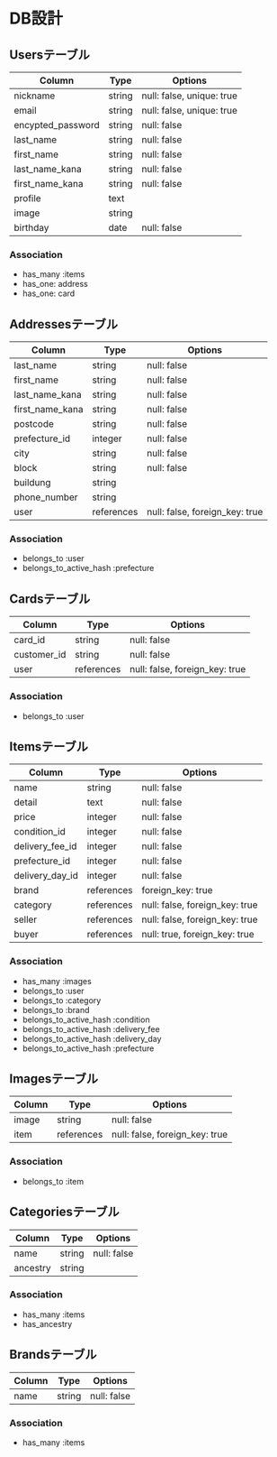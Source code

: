 # DB設計

## Usersテーブル
|Column|Type|Options|
|------|----|-------|
|nickname|string|null: false, unique: true|
|email|string|null: false, unique: true|
|encypted_password|string|null: false|
|last_name|string|null: false|
|first_name|string|null: false|
|last_name_kana|string|null: false|
|first_name_kana|string|null: false|
|profile|text||
|image|string||
|birthday|date|null: false|
### Association
- has_many :items
- has_one: address
- has_one: card

## Addressesテーブル
|Column|Type|Options|
|------|----|-------|
|last_name|string|null: false|
|first_name|string|null: false|
|last_name_kana|string|null: false|
|first_name_kana|string|null: false|
|postcode|string|null: false|
|prefecture_id|integer|null: false|
|city|string|null: false|
|block|string|null: false|
|buildung|string||
|phone_number|string||
|user|references|null: false, foreign_key: true|
### Association
- belongs_to :user
- belongs_to_active_hash :prefecture

## Cardsテーブル
|Column|Type|Options|
|------|----|-------|
|card_id|string|null: false|
|customer_id|string|null: false|
|user|references|null: false, foreign_key: true|
### Association
- belongs_to :user

## Itemsテーブル
|Column|Type|Options|
|------|----|-------|
|name|string|null: false|
|detail|text|null: false|
|price|integer|null: false|
|condition_id|integer|null: false|
|delivery_fee_id|integer|null: false|
|prefecture_id|integer|null: false|
|delivery_day_id|integer|null: false|
|brand|references|foreign_key: true|
|category|references|null: false, foreign_key: true|
|seller|references|null: false, foreign_key: true|
|buyer|references|null: true, foreign_key: true|
### Association
- has_many :images
- belongs_to :user
- belongs_to :category
- belongs_to :brand
- belongs_to_active_hash :condition
- belongs_to_active_hash :delivery_fee
- belongs_to_active_hash :delivery_day
- belongs_to_active_hash :prefecture

## Imagesテーブル
|Column|Type|Options|
|------|----|-------|
|image|string|null: false|
|item|references|null: false, foreign_key: true|
### Association
- belongs_to :item

## Categoriesテーブル
|Column|Type|Options|
|------|----|-------|
|name|string|null: false|
|ancestry|string||
### Association
- has_many :items
- has_ancestry

## Brandsテーブル
|Column|Type|Options|
|------|----|-------|
|name|string|null: false|
### Association
- has_many :items
